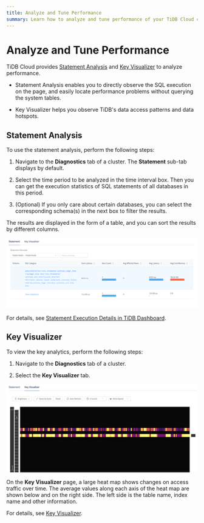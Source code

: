 ```yaml
---
title: Analyze and Tune Performance
summary: Learn how to analyze and tune performance of your TiDB Cloud cluster.
---
```


# Analyze and Tune Performance

TiDB Cloud provides [Statement Analysis](#statement-analysis) and [Key Visualizer](#key-visualizer) to analyze performance.

- Statement Analysis enables you to directly observe the SQL execution on the page, and easily locate performance problems without querying the system tables.

- Key Visualizer helps you observe TiDB's data access patterns and data hotspots.

## Statement Analysis

To use the statement analysis, perform the following steps:

1. Navigate to the **Diagnostics** tab of a cluster. The **Statement** sub-tab displays by default.

2. Select the time period to be analyzed in the time interval box. Then you can get the execution statistics of SQL statements of all databases in this period.

3. (Optional) If you only care about certain databases, you can select the corresponding schema(s) in the next box to filter the results.

The results are displayed in the form of a table, and you can sort the results by different columns.

![Statement Analysis](/media/statement-analysis.png)

For details, see [Statement Execution Details in TiDB Dashboard](https://pingcap.com/docs/stable/dashboard/dashboard-statement-details/).

## Key Visualizer

To view the key analytics, perform the following steps:

1. Navigate to the **Diagnostics** tab of a cluster.

2. Select the **Key Visualizer** tab.

![Key Visualizer](/media/key-visualizer.png)

On the **Key Visualizer** page, a large heat map shows changes on access traffic over time. The average values ​​along each axis of the heat map are shown below and on the right side. The left side is the table name, index name and other information.

For details, see [Key Visualizer](https://pingcap.com/docs/stable/dashboard/dashboard-key-visualizer/).
